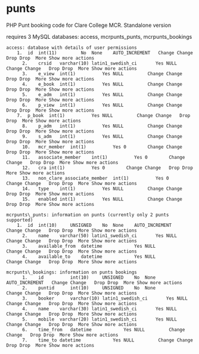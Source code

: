 punts
=====


PHP Punt booking code for Clare College MCR.
Standalone version

requires 3 MySQL databases: access, mcrpunts\_punts, mcrpunts\_bookings

	access: database with details of user permissions
        1.	id	int(11)			No	None	AUTO_INCREMENT	 Change Change	 Drop Drop	More Show more actions
	      2.	crsid	varchar(10)	latin1_swedish_ci		Yes	NULL		 Change Change	 Drop Drop	More Show more actions
	      3.	e_view	int(1)			Yes	NULL		 Change Change	 Drop Drop	More Show more actions
	      4.	e_book	int(1)			Yes	NULL		 Change Change	 Drop Drop	More Show more actions
	      5.	e_adm	int(1)			Yes	NULL		 Change Change	 Drop Drop	More Show more actions
	      6.	p_view	int(1)			Yes	NULL		 Change Change	 Drop Drop	More Show more actions
  	    7.	p_book	int(1)			Yes	NULL		 Change Change	 Drop Drop	More Show more actions
	      8.	p_adm	int(1)			Yes	NULL		 Change Change	 Drop Drop	More Show more actions
	      9.	s_adm	int(1)			Yes	NULL		 Change Change	 Drop Drop	More Show more actions
	      10.	mcr_member	int(1)			Yes	0		 Change Change	 Drop Drop	More Show more actions
	      11.	associate_member	int(1)			Yes	0		 Change Change	 Drop Drop	More Show more actions
	      12.	cra	int(1)			Yes	0		 Change Change	 Drop Drop	More Show more actions
	      13.	non_clare_associate_member	int(1)			Yes	0		 Change Change	 Drop Drop	More Show more actions
	      14.	type	int(1)			Yes	NULL		 Change Change	 Drop Drop	More Show more actions
	      15.	enabled	int(1)			Yes	NULL		 Change Change	 Drop Drop	More Show more actions
	      
	mcrpunts\_punts: information on punts (currently only 2 punts supported)
        1.	id	int(10)		UNSIGNED	No	None	AUTO_INCREMENT	 Change Change	 Drop Drop	More Show more actions
	      2.	name	varchar(50)	latin1_swedish_ci		Yes	NULL		 Change Change	 Drop Drop	More Show more actions
	      3.	available_from	datetime			Yes	NULL		 Change Change	 Drop Drop	More Show more actions
	      4.	available_to	datetime			Yes	NULL		 Change Change	 Drop Drop	More Show more actions
	      
	mcrpunts\_bookings: information on punts bookings
	      1.	id	        int(10)		UNSIGNED	No	None	AUTO_INCREMENT	 Change Change	 Drop Drop	More Show more actions
	      2.	puntid	    int(10)		UNSIGNED	No	None		 Change Change	 Drop Drop	More Show more actions
	      3.	booker	    varchar(10)	latin1_swedish_ci		Yes	NULL		 Change Change	 Drop Drop	More Show more actions
	      4.	name	varchar(30)	latin1_swedish_ci		Yes	NULL		 Change Change	 Drop Drop	More Show more actions
	      5.	mobile	varchar(20)	latin1_swedish_ci		Yes	NULL		 Change Change	 Drop Drop	More Show more actions
	      6.	time_from	datetime			Yes	NULL		 Change Change	 Drop Drop	More Show more actions
	      7.	time_to	datetime			Yes	NULL		 Change Change	 Drop Drop	More Show more actions
